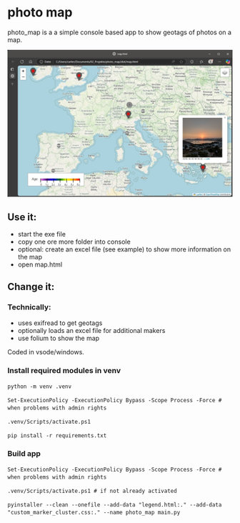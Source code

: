 # photo map

photo_map is a a simple console based app to show geotags of photos on a map.

![Screenshot of the example map.](example_map_screenshot.jpg)

## Use it:
- start the exe file
- copy one ore more folder into console
- optional: create an excel file (see example) to show more information on the map
- open map.html


## Change it:

### Technically:
- uses exifread to get geotags
- optionally loads an excel file for additional makers
- use folium to show the map

Coded in vsode/windows.

### Install required modules in venv

`python -m venv .venv`

`Set-ExecutionPolicy -ExecutionPolicy Bypass -Scope Process -Force # when problems with admin rights`

`.venv/Scripts/activate.ps1`

`pip install -r requirements.txt`

### Build app

`Set-ExecutionPolicy -ExecutionPolicy Bypass -Scope Process -Force # when problems with admin rights`

`.venv/Scripts/activate.ps1 # if not already activated`

`pyinstaller --clean --onefile --add-data "legend.html:." --add-data "custom_marker_cluster.css:." --name photo_map main.py`
